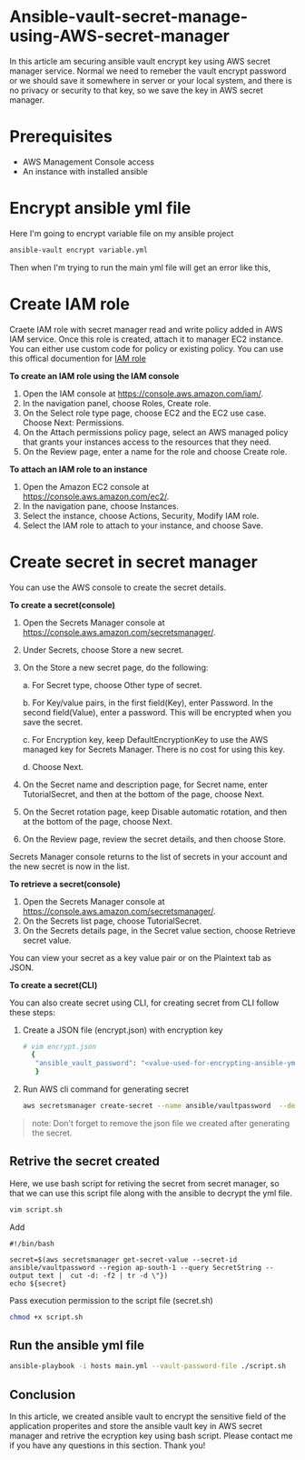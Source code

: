# Ansible-vault-secret-manage-using-AWS-secret-manager

In this article am securing ansible vault encrypt key using AWS secret manager service. Normal we need to remeber the vault encrypt password or we should save it somewhere in server or your local system, and there is no privacy or security to that key, so we save the key in AWS secret manager.

# Prerequisites

- AWS Management Console access
- An instance with installed ansible

# Encrypt ansible yml file

Here I'm going to encrypt variable file on my ansible project

```bash
ansible-vault encrypt variable.yml
```

Then when I'm trying to run the main yml file will get an error like this,


# Create IAM role

Craete IAM role with secret manager read and write policy added in AWS IAM service. Once this role is created, attach it to manager EC2 instance. You can either use custom code for policy or existing policy. You can use this offical documention for [IAM role](https://docs.aws.amazon.com/AWSEC2/latest/UserGuide/iam-roles-for-amazon-ec2.html)

**To create an IAM role using the IAM console**

  1. Open the IAM console at https://console.aws.amazon.com/iam/.
  2. In the navigation panel, choose Roles, Create role.
  3. On the Select role type page, choose EC2 and the EC2 use case. Choose Next: Permissions.
  4. On the Attach permissions policy page, select an AWS managed policy that grants your instances access to the resources that they need.
  5. On the Review page, enter a name for the role and choose Create role.

**To attach an IAM role to an instance**

   1. Open the Amazon EC2 console at https://console.aws.amazon.com/ec2/.
   2. In the navigation pane, choose Instances.
   3. Select the instance, choose Actions, Security, Modify IAM role.
   4. Select the IAM role to attach to your instance, and choose Save.

#  Create secret in secret manager

You can use the AWS console to create the secret details.

**To create a secret(console)**

   1. Open the Secrets Manager console at https://console.aws.amazon.com/secretsmanager/.
   2. Under Secrets, choose Store a new secret.
   3. On the Store a new secret page, do the following:
   
      a. For Secret type, choose Other type of secret.
      
      b. For Key/value pairs, in the first field(Key), enter Password. In the second field(Value), enter a password. This will be encrypted when you save the secret.
      
      c. For Encryption key, keep DefaultEncryptionKey to use the AWS managed key for Secrets Manager. There is no cost for using this key.
      
      d. Choose Next.
      
   4. On the Secret name and description page, for Secret name, enter TutorialSecret, and then at the bottom of the page, choose Next.
   5. On the Secret rotation page, keep Disable automatic rotation, and then at the bottom of the page, choose Next.
   6. On the Review page, review the secret details, and then choose Store.

Secrets Manager console returns to the list of secrets in your account and the new secret is now in the list.

**To retrieve a secret(console)**

   1. Open the Secrets Manager console at https://console.aws.amazon.com/secretsmanager/.
   2. On the Secrets list page, choose TutorialSecret.
   3. On the Secrets details page, in the Secret value section, choose Retrieve secret value.

You can view your secret as a key value pair or on the Plaintext tab as JSON.



**To create a secret(CLI)**

You can also create secret using CLI, for creating secret from CLI follow these steps:

  1. Create a JSON file (encrypt.json) with encryption key
     ```bash
     # vim encrypt.json
       {
        "ansible_vault_password": "<value-used-for-encrypting-ansible-yml-file>"
        }
      ```
  2. Run AWS cli command for generating secret
     ```bash
     aws secretsmanager create-secret --name ansible/vaultpassword  --description "Secret" --secret-string file://encrypt.json --region ap-south-1

     ```
  
> note: Don't forget to remove the json file we created after generating the secret.

## Retrive the secret created

Here, we use bash script for retiving the secret from secret manager, so that we can use this script file along with the ansible to decrypt the yml file.


```bash
vim script.sh
```

Add

```
#!/bin/bash

secret=$(aws secretsmanager get-secret-value --secret-id ansible/vaultpassword --region ap-south-1 --query SecretString --output text |  cut -d: -f2 | tr -d \"})
echo ${secret}

```

Pass execution permission to the script file (secret.sh)
```bash
chmod +x script.sh
```

## Run the ansible yml file

```bash
ansible-playbook -i hosts main.yml --vault-password-file ./script.sh
```

## Conclusion

In this article, we created ansible vault to encrypt the sensitive field of the application properites and store the ansible vault key in AWS secret manager and retrive the ecryption key using bash script. Please contact me if you have any questions in this section. Thank you!
